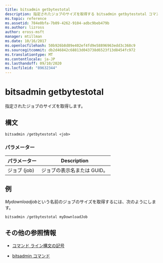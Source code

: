 ```yaml
---
title: bitsadmin getbytestotal
description: 指定されたジョブのサイズを取得する bitsadmin getbytestotal コマンドの参照記事です。
ms.topic: reference
ms.assetid: 784e0bfa-7b09-4262-9104-adbc9beb479b
ms.author: lizross
author: eross-msft
manager: mtillman
ms.date: 10/16/2017
ms.openlocfilehash: 50b926b8d89e402ef4fd9e58896963edd3c368c9
ms.sourcegitcommit: db2d46842c68813d043738d6523f13d8454fc972
ms.translationtype: MT
ms.contentlocale: ja-JP
ms.lasthandoff: 09/10/2020
ms.locfileid: "89632344"
---
```

# <a name="bitsadmin-getbytestotal"></a>bitsadmin getbytestotal

指定されたジョブのサイズを取得します。

## <a name="syntax"></a>構文

```
bitsadmin /getbytestotal <job>
```

### <a name="parameters"></a>パラメーター

| パラメーター | Description |
| -------------- | -------------- |
| ジョブ (job) | ジョブの表示名または GUID。 |

## <a name="examples"></a>例

*Mydownloadjob*という名前のジョブのサイズを取得するには、次のようにします。

```
bitsadmin /getbytestotal myDownloadJob
```

## <a name="additional-references"></a>その他の参照情報

- [コマンド ライン構文の記号](command-line-syntax-key.md)

- [bitsadmin コマンド](bitsadmin.md)
